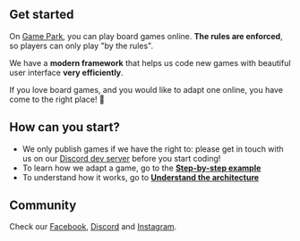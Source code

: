 ## Get started

On [Game Park](https://game-park.com/), you can play board games online. **The rules are enforced**, so players can only play "by the rules".

We have a **modern framework** that helps us code new games with beautiful user interface **very efficiently**.

If you love board games, and you would like to adapt one online, you have come to the right place! :hugs:

## How can you start?

- We only publish games if we have the right to: please get in touch with us on our [Discord dev server](https://discord.gg/MaWUjfdYjT) before you start coding!
- To learn how we adapt a game, go to the **[Step-by-step example](step-by-step-example/step-by-step-example.md)**
- To understand how it works, go to **[Understand the architecture](understand-the-architecture/understand-the-architecture.md)**

## Community

Check our [Facebook](https://www.facebook.com/gameparkboardgames), [Discord](https://discord.com/invite/6WcQUvv) and [Instagram](https://www.instagram.com/game_park_board_games/).